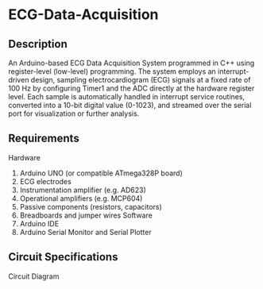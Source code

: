 # ECG-Data-Acquisition

## Description

An Arduino-based ECG Data Acquisition System programmed in C++ using register-level (low-level) programming. The system employs an interrupt-driven design, sampling electrocardiogram (ECG) signals at a fixed rate of 100 Hz by configuring Timer1 and the ADC directly at the hardware register level. Each sample is automatically handled in interrupt service routines, converted into a 10-bit digital value (0-1023), and streamed over the serial port for visualization or further analysis.

## Requirements

Hardware
1.	Arduino UNO (or compatible ATmega328P board)
2.	ECG electrodes
3.	Instrumentation amplifier (e.g. AD623)
4.	Operational amplifiers (e.g. MCP604)
5.	Passive components (resistors, capacitors)
6.	Breadboards and jumper wires
Software
1.	Arduino IDE
2.	Arduino Serial Monitor and Serial Plotter

## Circuit Specifications

Circuit Diagram







